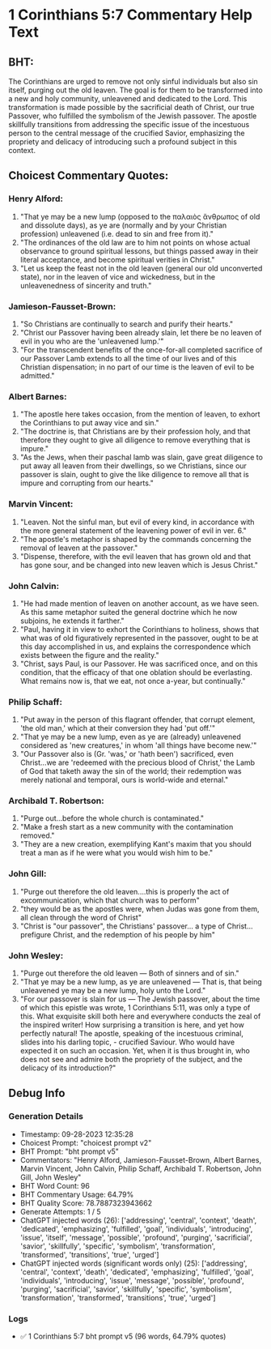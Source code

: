 # 1 Corinthians 5:7 Commentary Help Text

## BHT:
The Corinthians are urged to remove not only sinful individuals but also sin itself, purging out the old leaven. The goal is for them to be transformed into a new and holy community, unleavened and dedicated to the Lord. This transformation is made possible by the sacrificial death of Christ, our true Passover, who fulfilled the symbolism of the Jewish passover. The apostle skillfully transitions from addressing the specific issue of the incestuous person to the central message of the crucified Savior, emphasizing the propriety and delicacy of introducing such a profound subject in this context.

## Choicest Commentary Quotes:
### Henry Alford:
1. "That ye may be a new lump (opposed to the παλαιὸς ἄνθρωπος of old and dissolute days), as ye are (normally and by your Christian profession) unleavened (i.e. dead to sin and free from it)."
2. "The ordinances of the old law are to him not points on whose actual observance to ground spiritual lessons, but things passed away in their literal acceptance, and become spiritual verities in Christ."
3. "Let us keep the feast not in the old leaven (general our old unconverted state), nor in the leaven of vice and wickedness, but in the unleavenedness of sincerity and truth."

### Jamieson-Fausset-Brown:
1. "So Christians are continually to search and purify their hearts."
2. "Christ our Passover having been already slain, let there be no leaven of evil in you who are the 'unleavened lump.'"
3. "For the transcendent benefits of the once-for-all completed sacrifice of our Passover Lamb extends to all the time of our lives and of this Christian dispensation; in no part of our time is the leaven of evil to be admitted."

### Albert Barnes:
1. "The apostle here takes occasion, from the mention of leaven, to exhort the Corinthians to put away vice and sin."
2. "The doctrine is, that Christians are by their profession holy, and that therefore they ought to give all diligence to remove everything that is impure."
3. "As the Jews, when their paschal lamb was slain, gave great diligence to put away all leaven from their dwellings, so we Christians, since our passover is slain, ought to give the like diligence to remove all that is impure and corrupting from our hearts."

### Marvin Vincent:
1. "Leaven. Not the sinful man, but evil of every kind, in accordance with the more general statement of the leavening power of evil in ver. 6."
2. "The apostle's metaphor is shaped by the commands concerning the removal of leaven at the passover."
3. "Dispense, therefore, with the evil leaven that has grown old and that has gone sour, and be changed into new leaven which is Jesus Christ."

### John Calvin:
1. "He had made mention of leaven on another account, as we have seen. As this same metaphor suited the general doctrine which he now subjoins, he extends it farther."
2. "Paul, having it in view to exhort the Corinthians to holiness, shows that what was of old figuratively represented in the passover, ought to be at this day accomplished in us, and explains the correspondence which exists between the figure and the reality."
3. "Christ, says Paul, is our Passover. He was sacrificed once, and on this condition, that the efficacy of that one oblation should be everlasting. What remains now is, that we eat, not once a-year, but continually."

### Philip Schaff:
1. "Put away in the person of this flagrant offender, that corrupt element, 'the old man,' which at their conversion they had 'put off.'" 
2. "That ye may be a new lump, even as ye are (already) unleavened considered as 'new creatures,' in whom 'all things have become new.'"
3. "Our Passover also is (Gr. 'was,' or 'hath been') sacrificed, even Christ...we are 'redeemed with the precious blood of Christ,' the Lamb of God that taketh away the sin of the world; their redemption was merely national and temporal, ours is world-wide and eternal."

### Archibald T. Robertson:
1. "Purge out...before the whole church is contaminated."
2. "Make a fresh start as a new community with the contamination removed."
3. "They are a new creation, exemplifying Kant's maxim that you should treat a man as if he were what you would wish him to be."

### John Gill:
1. "Purge out therefore the old leaven....this is properly the act of excommunication, which that church was to perform"
2. "they would be as the apostles were, when Judas was gone from them, all clean through the word of Christ"
3. "Christ is "our passover", the Christians' passover... a type of Christ... prefigure Christ, and the redemption of his people by him"

### John Wesley:
1. "Purge out therefore the old leaven — Both of sinners and of sin." 
2. "That ye may be a new lump, as ye are unleavened — That is, that being unleavened ye may be a new lump, holy unto the Lord."
3. "For our passover is slain for us — The Jewish passover, about the time of which this epistle was wrote, 1 Corinthians 5:11, was only a type of this. What exquisite skill both here and everywhere conducts the zeal of the inspired writer! How surprising a transition is here, and yet how perfectly natural! The apostle, speaking of the incestuous criminal, slides into his darling topic, - crucified Saviour. Who would have expected it on such an occasion. Yet, when it is thus brought in, who does not see and admire both the propriety of the subject, and the delicacy of its introduction?"


## Debug Info
### Generation Details
- Timestamp: 09-28-2023 12:35:28
- Choicest Prompt: "choicest prompt v2"
- BHT Prompt: "bht prompt v5"
- Commentators: "Henry Alford, Jamieson-Fausset-Brown, Albert Barnes, Marvin Vincent, John Calvin, Philip Schaff, Archibald T. Robertson, John Gill, John Wesley"
- BHT Word Count: 96
- BHT Commentary Usage: 64.79%
- BHT Quality Score: 78.7887323943662
- Generate Attempts: 1 / 5
- ChatGPT injected words (26):
	['addressing', 'central', 'context', 'death', 'dedicated', 'emphasizing', 'fulfilled', 'goal', 'individuals', 'introducing', 'issue', 'itself', 'message', 'possible', 'profound', 'purging', 'sacrificial', 'savior', 'skillfully', 'specific', 'symbolism', 'transformation', 'transformed', 'transitions', 'true', 'urged']
- ChatGPT injected words (significant words only) (25):
	['addressing', 'central', 'context', 'death', 'dedicated', 'emphasizing', 'fulfilled', 'goal', 'individuals', 'introducing', 'issue', 'message', 'possible', 'profound', 'purging', 'sacrificial', 'savior', 'skillfully', 'specific', 'symbolism', 'transformation', 'transformed', 'transitions', 'true', 'urged']

### Logs
- ✅ 1 Corinthians 5:7 bht prompt v5 (96 words, 64.79% quotes)
